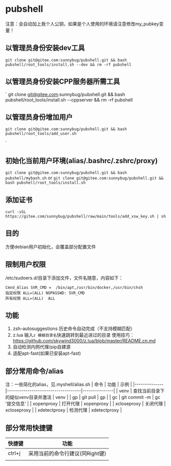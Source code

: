 # pubshell
注意：会自动加上我个人公钥，如果是个人使用的环境请注意修改my_pubkey变量！

## 以管理员身份安装dev工具
`
git clone git@gitee.com:sunnybug/pubshell.git && bash pubshell/root_tools/install.sh --dev && rm -rf pubshell
`
## 以管理员身份安装CPP服务器所需工具
`
git clone git@gitee.com:sunnybug/pubshell.git && bash pubshell/root_tools/install.sh --cppserver && rm -rf pubshell

## 以管理员身份增加用户
`
git clone git@gitee.com:sunnybug/pubshell.git && bash pubshell/root_tools/add_user.sh
`

`
## 初始化当前用户环境(alias/.bashrc/.zshrc/proxy)
`
git clone git@gitee.com:sunnybug/pubshell.git && bash pubshell/mybash.sh
`
or
`
git clone git@gitee.com:sunnybug/pubshell.git && bash pubshell/root_tools/install.sh
`

## 添加证书
`
curl -sSL https://gitee.com/sunnybug/pubshell/raw/main/tools/add_xsw_key.sh | sh
`
## 目的
方便debian用户初始化，会覆盖部分配置文件

## 限制用户权限
/etc/sudoers.d/目录下添加文件，文件名随意，内容如下：
```
Cmnd_Alias SVR_CMD =  /bin/apt,/usr/bin/docker,/usr/bin/chsh
指定权限 ALL=(ALL) NOPASSWD: SVR_CMD
所有权限 ALL=(ALL)  ALL
```

## 功能
1. zsh-autosuggestions
   历史命令自动完成（不支持模糊匹配）
2. z.lua
   输入`z 模糊目录名`快速跳转到最近进过的目录
   使用技巧：https://github.com/skywind3000/z.lua/blob/master/README.cn.md
3. 自动检测内网代理/pip自建源
4. 适配apt-fast(如果已安装apt-fast)

## 部分常用命令/alias
注：一些简化的alias，见.myshell/alias.sh
| 命令         | 功能                               | 示例          |
|--------------|------------------------------------|---------------|
| venv         | 查找当前目录下的疑似venv目录并激活 | venv          |
| gp           | git pull                           | gp            |
| gc           | git commit -m                      | gc '提交信息' |
| xopenproxy   | 打开代理                           | xopenproxy    |
| xcloseproxy  | 关闭代理                           | xcloseproxy   |
| xdetectproxy | 检测代理                           | xdetectproxy  |


## 部分常用快捷键
| 快捷键 | 功能                            |
|--------|---------------------------------|
| ctrl+j | 采用当前的命令行建议(同Right键) |
|        |                                 |
